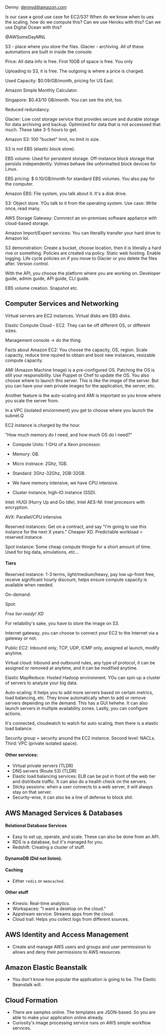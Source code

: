 Denny: dennyd@amazon.com

Is our case a good use case for EC2/S3?
When do we know when to ues the scaling, how do we compute this?
Can we use Heroku with this?
Can we use Digital Ocean with this?

@AWSomeDayMNL

S3 - place where you store the files. Glacier - archiving. All of these automations are built in inside the console.

Price: All data info is free. First 10GB of space is free. You only 

Uploading to S3, it is free. The outgoing is where a price is charged.

Used Capacity: $0.09/GB/month, pricing for US East.

Amazon Simple Monthly Calculator.

Singapore: $0.43/10 GB/month. You can see the shit, too.

Reduced redundancy.

Glacier: Low cost storage service that provides secure and durable storage for data archiving and backup. Optimized for data that is not accesssed that much. These take 3-5 hours to get.

Amazon S3: 100 "bucket" limit, no limit in size.

S3 is not EBS (elastic block store).

EBS volume: Used for persistent storage. Off-instance block storage that persists independently. Volmes behave like unformatted block devices for Linux.

EBS pricing: $ 0.10/GB/month for standard EBS volumes. You also pay for the computer.

Amazon EBS: File system, you talk about it. It's a disk drive.

S3: Object store. YOu talk to it from the operating system. Use case: Write once, read many.

AWS Storage Gateway: Connnect an on-premises software appliance with cloud-based storage.

Amazon Import/Expert services: You can literallly transfer your hard drive to Amazon lol.

S3 demonstration: Create a bucket, choose location, then it is literally a hard rive or something. Policies are created via policy. Static web hosting. Enable logging. Life cycle policies on if you move to Glacier or you delete the files after. Version control.

With the API, you choose the platform where you are working on. Developer guide, admin guide, API guide, CLI guide.

EBS volume creation. Snapshot etc.

## Computer Services and Networking

Virtual servers are EC2 instances. Virtual disks are EBS disks.

Elastic Compute Cloud - EC2. They can be off different OS, or different sizes.

Management console -> do the thing.

Facts about Amazon EC2: You choose the capacity, OS, region. Scale capacity, reduce time rquired to obtain and boot new instances, resizable compute capacity.

AMI (Amazon Machine Image) is a pre-configured OS. Patching the OS is still your responsibility. Use Puppet or Chef to update the OS. You also choose where to launch this server. This is like the image of the server. But you can have your own private images for the application, the server, etc.

Another feature is the auto-scaling and AMI is important so you know where you scale the server from.

In a VPC (isolated enviornment) you get to choose where you launch the subnet.Q

EC2 instance is charged by the hour.

"How much memory do I need, and how much OS do I need?"

- Compute Units: 1 GHz of a Xeon processor.
- Memory: GB.

- Micro instnace: 2Ghz, 1GB.
- Standard: 2Ghz-32Ghz, 2GB-32GB.
- We have memory intensive, we have CPU intensive.
- Cluster instance, high-IO instance (SSD).

Intel: HUGI (Hurry Up and Go Idle). Intel AES-NI: Intel procesors with encryption.

AVX: Parallel/CPU intensive.

Reserved instances: Get on a contract, and say "I'm going to use this instance for the next X years." Cheaper XD. Predictable workload = reserved instance.

Spot instance: Some cheap compute thingie for a short amount of time. Used for big data, simulations, etc...

#### Tiers

Reserved instance: 1-3 terms, light/medium/heavy, pay low up-front free, receive significant hourly discount, helps ensure compute capacity is available when needed.

On-demand:

Spot:

*Free tier ready! XD*

For reliability's sake, you have to store the image on S3.

Internet gateway, you can choose to connect your EC2 to the Internet via a gateway or not.

Public EC2: Inbound only, TCP, UDP, ICMP only, assigned at launch, modify anytime.

Virtual cloud: Inbound and outbound rules, any type of protocol, it can be assigned or removed at anytime, and it can be modified anytime.

Elastic MapReduce: Hosted Hadoop environment. YOu can spin up a cluster of servers to analyze your big data.

Auto-scaling: It helps you to add more servers based on certain metrics, load balancing, etc. They know automatically when to add or remove servers depending on the demand. This has a GUI hehehe. It can also launch servers in multiple availability zones. Lastly, you can configure actions.

It's connected, cloudwatch to watch for auto scaling, then there is a elastic load balance.

Security group = security around the EC2 instance. Second level: NACLs. Third: VPC (private isolated space).

#### Other services:
- Virtual private servers (TLDR)
- DNS servers (Route 53) (TLDR)
- Elastic load balancing services: ELB can be put in front of the web tier and distribute traffic. It can also do a health check on the servers.
- Sticky sessions: when a user connects to a web server, it will always stay on that server.
- Security-wise, it can also be a line of defense to block shit.

## AWS Managed Services & Databases

#### Relational Database Services
- Easy to set up, operate, and scale. These can also be done from an API.
- RDS is a database, but it's managed for you.
- Redshift: Creating a cluster of stuff.

#### DynamoDB (Did not listen).

#### Caching
- Either `redis` or `memcached`.

#### Other stuff
- Kinesis: Real-time analytics.
- Workspaces: "I want a desktop on the cloud."
- Appstream service: Streams apps from the cloud.
- Cloud trail: Helps you collect logs from different sources.

## AWS Identity and Access Management
- Create and manage AWS users and groups and user permissiosn to allows and deny their permissions to AWS resources.

## Amazon Elastic Beanstalk
- You don't know how popular the application is going to be. The Elastic Beanstalk will.

## Cloud Formation
- There are samples online. The templates are JSON-based. So you are able to make your application online already.
- Curiosity's image processing service runs on AWS simple workflow services.
